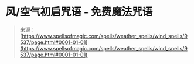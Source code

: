 <!--yml

category: 未分类

date: 2024-06-12 18:45:52

-->

# 风/空气初启咒语 - 免费魔法咒语

> 来源：[https://www.spellsofmagic.com/spells/weather_spells/wind_spells/9537/page.html#0001-01-01](https://www.spellsofmagic.com/spells/weather_spells/wind_spells/9537/page.html#0001-01-01)
